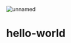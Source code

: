 ![unnamed](https://user-images.githubusercontent.com/89394238/130448108-3ec3e8b4-9165-4461-b6f0-f9c667c6e941.png)
# hello-world
